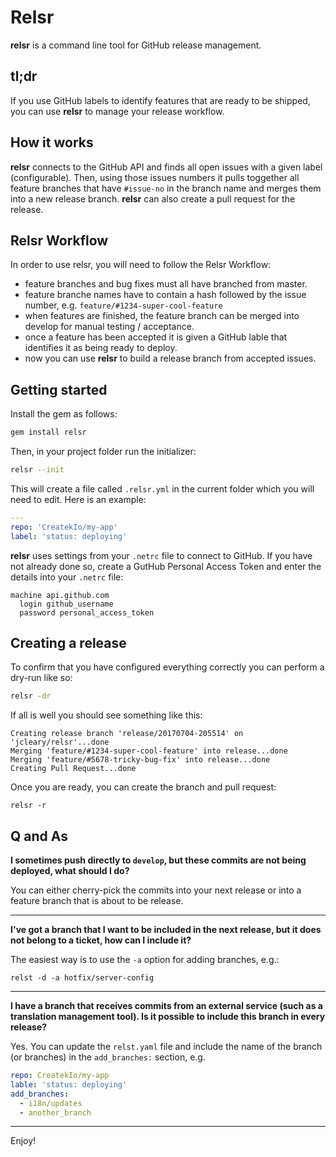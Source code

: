 # Relsr

**relsr** is a command line tool for GitHub release management. 

## tl;dr
If you use GitHub labels to identify features that are ready to be shipped, you can use **relsr** to manage your release workflow.

## How it works
**relsr** connects to the GitHub API and finds all open issues with a given label (configurable). Then, using those issues numbers it pulls toggether all 
feature branches that have `#issue-no` in the branch name and merges them into a new release branch. **relsr** can also create a pull request for the release.


## Relsr Workflow
In order to use relsr, you will need to follow the Relsr Workflow:

- feature branches and bug fixes must all have branched from master.
- feature branche names have to contain a hash followed by the issue number, e.g. `feature/#1234-super-cool-feature`
- when features are finished, the feature branch can be merged into develop for manual testing / acceptance.
- once a feature has been accepted it is given a GitHub lable that identifies it as being ready to deploy.
- now you can use **relsr** to build a release branch from accepted issues.


## Getting started
Install the gem as follows:
```bash
gem install relsr
```

Then, in your project folder run the initializer:
```bash
relsr --init
```

This will create a file called `.relsr.yml` in the current folder which you will need to edit. Here is an example:
```yaml
---
repo: 'CreatekIo/my-app'
label: 'status: deploying'
```

**relsr** uses settings from your `.netrc` file to connect to GitHub. If you have not already done so, create a GutHub Personal Access Token and enter the details into your `.netrc` file:
```
machine api.github.com
  login github_username
  password personal_access_token
```
## Creating a release
To confirm that you have configured everything correctly you can perform a dry-run like so:
```bash
relsr -dr
```

If all is well you should see something like this:
```
Creating release branch 'release/20170704-205514' on 'jcleary/relsr'...done
Merging 'feature/#1234-super-cool-feature' into release...done
Merging 'feature/#5678-tricky-bug-fix' into release...done
Creating Pull Request...done
``` 

Once you are ready, you can create the branch and pull request:
```
relsr -r
```
## Q and As
**I sometimes push directly to `develop`, but these commits are not being deployed, what should I do?**

You can either cherry-pick the commits into your next release or into a feature branch that is about to be release.

---

**I've got a branch that I want to be included in the next release, but it does not belong to a ticket, how can I include it?**

The easiest way is to use the `-a` option for adding branches, e.g.: 
```
relst -d -a hotfix/server-config
```
---
**I have a branch that receives commits from an external service (such as a translation management tool). Is it possible to include this branch in every release?** 

Yes. You can update the `relst.yaml` file and include the name of the branch (or branches) in the `add_branches:` section, e.g.
```yaml
repo: CreatekIo/my-app
lable: 'status: deploying'
add_branches:
  - i18n/updates
  - another_branch
```
---


Enjoy!



